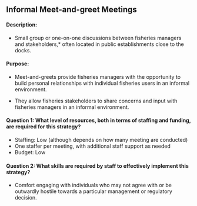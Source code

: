 ## Informal Meet-and-greet Meetings
#### Description: 
- Small group or one-on-one discussions between fisheries managers and stakeholders,* often located in public establishments close to the docks.

#### Purpose:
-   Meet-and-greets provide fisheries managers with the opportunity to build personal relationships with individual fisheries users in an informal environment.

-   They allow fisheries stakeholders to share concerns and input with fisheries managers in an informal environment.

#### Question 1: What level of resources, both in terms of staffing and funding, are required for this strategy?
-	Staffing: Low (although depends on how many meeting are conducted)
  -	One staffer per meeting, with additional staff support as needed
-	Budget: Low

#### Question 2: What skills are required by staff to effectively implement this strategy?
-	Comfort engaging with individuals who may not agree with or be outwardly hostile towards a particular management or regulatory decision.

